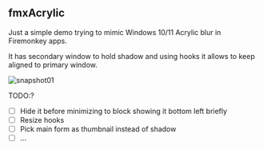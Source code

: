 fmxAcrylic
----------

Just a simple demo trying to mimic Windows 10/11 Acrylic blur in Firemonkey apps.

It has secondary window to hold shadow and using hooks it allows to keep aligned to primary window.

![snapshot01](https://raw.githubusercontent.com/vhanla/DelphiExperiments/FMX/fmxAcrylic/.gitassets/snapshot01.png)

TODO:?  

- [ ] Hide it before minimizing to block showing it bottom left briefly
- [ ] Resize hooks
- [ ] Pick main form as thumbnail instead of shadow
- [ ] ...
